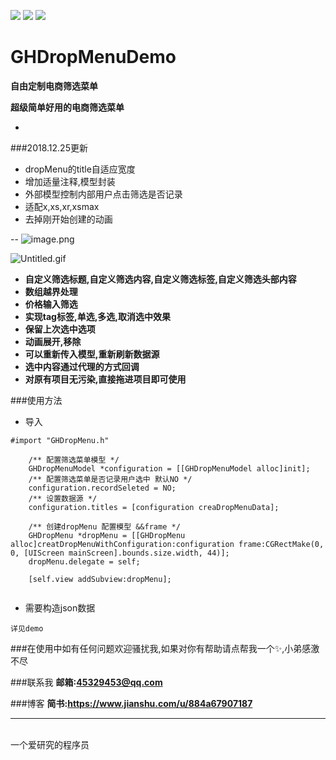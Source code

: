 ![](https://img.shields.io/badge/platform-iOS-red.svg) ![](https://img.shields.io/badge/language-Objective--C-orange.svg) 
![](https://img.shields.io/badge/license-MIT%20License-brightgreen.svg) 
# GHDropMenuDemo
**自由定制电商筛选菜单**

**超级简单好用的电商筛选菜单** 

-
###2018.12.25更新

* dropMenu的title自适应宽度
* 增加适量注释,模型封装
* 外部模型控制内部用户点击筛选是否记录
* 适配x,xs,xr,xsmax
* 去掉刚开始创建的动画

--
![image.png](https://upload-images.jianshu.io/upload_images/1419035-0ca99960ec7aa25e.png?imageMogr2/auto-orient/strip%7CimageView2/2/w/240)

![Untitled.gif](https://upload-images.jianshu.io/upload_images/1419035-5392ec271c8ed736.gif?imageMogr2/auto-orient/strip)
* **自定义筛选标题,自定义筛选内容,自定义筛选标签,自定义筛选头部内容**
* **数组越界处理**
* **价格输入筛选**
* **实现tag标签,单选,多选,取消选中效果**
* **保留上次选中选项**
* **动画展开,移除**
* **可以重新传入模型,重新刷新数据源**
* **选中内容通过代理的方式回调**
* **对原有项目无污染,直接拖进项目即可使用**<br/>


###使用方法
* 导入
```
#import "GHDropMenu.h"
```

```
    /** 配置筛选菜单模型 */
    GHDropMenuModel *configuration = [[GHDropMenuModel alloc]init];
    /** 配置筛选菜单是否记录用户选中 默认NO */
    configuration.recordSeleted = NO;
    /** 设置数据源 */
    configuration.titles = [configuration creaDropMenuData];
    
    /** 创建dropMenu 配置模型 &&frame */
    GHDropMenu *dropMenu = [[GHDropMenu alloc]creatDropMenuWithConfiguration:configuration frame:CGRectMake(0, 0, [UIScreen mainScreen].bounds.size.width, 44)];
    dropMenu.delegate = self;
    
    [self.view addSubview:dropMenu];
    
```

* 需要构造json数据
```
详见demo
```

###在使用中如有任何问题欢迎骚扰我,如果对你有帮助请点帮我一个✨,小弟感激不尽

###联系我
**邮箱:45329453@qq.com**

###博客
**简书:https://www.jianshu.com/u/884a67907187**

---
 <br />一个爱研究的程序员


